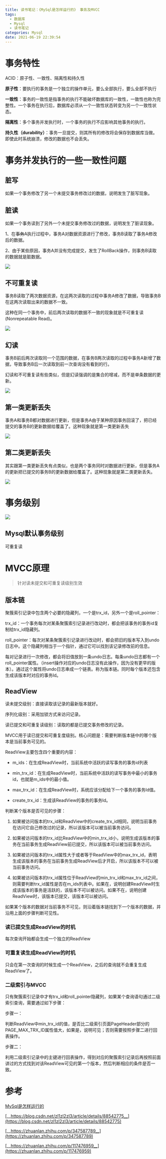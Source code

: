 ```yaml
---
title: 读书笔记：《MySql是怎样运行的》 事务及MVCC
tags:
  - 数据库
  - Mysql
  - 读书笔记
categories: Mysql
date: 2021-06-19 22:39:54
---
```



# 事务特性

ACID：原子性、一致性、隔离性和持久性

**原子性**：要执行的事务是一个独立的操作单元，要么全部执行，要么全部不执行

**一致性**：事务的一致性是指事务的执行不能破坏数据库的一致性，一致性也称为完整性。一个事务在执行后，数据库必须从一个一致性状态转变为另一个一致性状态。

**隔离性**：多个事务并发执行时，一个事务的执行不应影响其他事务的执行。

**持久性（durability）**：事务一旦提交，则其所有的修改将会保存到数据库当做。即使此时系统崩溃，修改的数据也不会丢失。

# 事务并发执行的一些一致性问题

## 脏写

如果一个事务修改了另一个未提交事务修改过的数据，说明发生了脏写现象。

## 脏读

如果一个事务读到了另外一个未提交事务修改过的数据，说明发生了脏读现象。

1、在~~事务~~A执行过程中，事务A对数据资源进行了修改，事务B读取了事务A修改后的数据。

2、由于某些原因，事务A并没有完成提交，发生了RollBack操作，则事务B读取的数据就是脏数据。

![](https://tcs.teambition.net/storage/3126e9d12a3aaab471ec4ecc7581881d6b3d?Signature=eyJhbGciOiJIUzI1NiIsInR5cCI6IkpXVCJ9.eyJBcHBJRCI6IjU5Mzc3MGZmODM5NjMyMDAyZTAzNThmMSIsIl9hcHBJZCI6IjU5Mzc3MGZmODM5NjMyMDAyZTAzNThmMSIsIl9vcmdhbml6YXRpb25JZCI6IiIsImV4cCI6MTYyNDcxNjU3OSwiaWF0IjoxNjI0MTExNzc5LCJyZXNvdXJjZSI6Ii9zdG9yYWdlLzMxMjZlOWQxMmEzYWFhYjQ3MWVjNGVjYzc1ODE4ODFkNmIzZCJ9.2aNLNNkv04C5IExBArq0Vmqrur-lQdCz8jxuRO5EBVo&download=image.png "")

## 不可重复读

事务B读取了两次数据资源，在这两次读取的过程中事务A修改了数据，导致事务B在这两次读取出来的数据不一致。

这种在同一个事务中，前后两次读取的数据不一致的现象就是不可重复读(Nonrepeatable Read)。

![](https://tcs.teambition.net/storage/3126e416e7528f61465eaaa6795777d1c06b?Signature=eyJhbGciOiJIUzI1NiIsInR5cCI6IkpXVCJ9.eyJBcHBJRCI6IjU5Mzc3MGZmODM5NjMyMDAyZTAzNThmMSIsIl9hcHBJZCI6IjU5Mzc3MGZmODM5NjMyMDAyZTAzNThmMSIsIl9vcmdhbml6YXRpb25JZCI6IiIsImV4cCI6MTYyNDcxNjU3OSwiaWF0IjoxNjI0MTExNzc5LCJyZXNvdXJjZSI6Ii9zdG9yYWdlLzMxMjZlNDE2ZTc1MjhmNjE0NjVlYWFhNjc5NTc3N2QxYzA2YiJ9.3XxG61XMVdwdaLW6wmq8C9zFJY-RKzUbO0rYJM9oHco&download=image.png "")



## 幻读

事务B前后两次读取同一个范围的数据，在事务B两次读取的过程中事务A新增了数据，导致事务B后一次读取到前一次查询没有看到的行。

幻读和不可重复读有些类似，但是幻读强调的是集合的增减，而不是单条数据的更新。

![](https://tcs.teambition.net/storage/3126f7af624855b76eaabf01a901d5f1c937?Signature=eyJhbGciOiJIUzI1NiIsInR5cCI6IkpXVCJ9.eyJBcHBJRCI6IjU5Mzc3MGZmODM5NjMyMDAyZTAzNThmMSIsIl9hcHBJZCI6IjU5Mzc3MGZmODM5NjMyMDAyZTAzNThmMSIsIl9vcmdhbml6YXRpb25JZCI6IiIsImV4cCI6MTYyNDcxNjU3OSwiaWF0IjoxNjI0MTExNzc5LCJyZXNvdXJjZSI6Ii9zdG9yYWdlLzMxMjZmN2FmNjI0ODU1Yjc2ZWFhYmYwMWE5MDFkNWYxYzkzNyJ9.rf_Bc-dp0uxr3o2KxJ83-GAaE1cTgPaK5sNJsF2lMC0&download=image.png "")

## 第一类更新丢失

事务A和事务B都对数据进行更新，但是事务A由于某种原因事务回滚了，把已经提交的事务B的更新数据给覆盖了。这种现象就是第一类更新丢失

![](https://tcs.teambition.net/storage/3126642479e16b16f324701e246ec2d9d40b?Signature=eyJhbGciOiJIUzI1NiIsInR5cCI6IkpXVCJ9.eyJBcHBJRCI6IjU5Mzc3MGZmODM5NjMyMDAyZTAzNThmMSIsIl9hcHBJZCI6IjU5Mzc3MGZmODM5NjMyMDAyZTAzNThmMSIsIl9vcmdhbml6YXRpb25JZCI6IiIsImV4cCI6MTYyNDcxNjU3OSwiaWF0IjoxNjI0MTExNzc5LCJyZXNvdXJjZSI6Ii9zdG9yYWdlLzMxMjY2NDI0NzllMTZiMTZmMzI0NzAxZTI0NmVjMmQ5ZDQwYiJ9.xrnrFg8GR2LVKh7UQC6OGhTFGIzEdNLSXxO1wNUFCOw&download=image.png "")

## 第二类更新丢失

其实跟第一类更新丢失有点类似，也是两个事务同时对数据进行更新，但是事务A的更新把已提交的事务B的更新数据给覆盖了。这种现象就是第二类更新丢失。

![](https://tcs.teambition.net/storage/312643396a9d686394586eee7063e1aa11f4?Signature=eyJhbGciOiJIUzI1NiIsInR5cCI6IkpXVCJ9.eyJBcHBJRCI6IjU5Mzc3MGZmODM5NjMyMDAyZTAzNThmMSIsIl9hcHBJZCI6IjU5Mzc3MGZmODM5NjMyMDAyZTAzNThmMSIsIl9vcmdhbml6YXRpb25JZCI6IiIsImV4cCI6MTYyNDcxNjU3OSwiaWF0IjoxNjI0MTExNzc5LCJyZXNvdXJjZSI6Ii9zdG9yYWdlLzMxMjY0MzM5NmE5ZDY4NjM5NDU4NmVlZTcwNjNlMWFhMTFmNCJ9.pCqTzQlTSIl3qGET2uclyMpBduVx1DPXodN8dsWcB9g&download=image.png "")




# 事务级别

![](https://tcs.teambition.net/storage/31261f82595d8e1c30b3ba07c53632fa946d?Signature=eyJhbGciOiJIUzI1NiIsInR5cCI6IkpXVCJ9.eyJBcHBJRCI6IjU5Mzc3MGZmODM5NjMyMDAyZTAzNThmMSIsIl9hcHBJZCI6IjU5Mzc3MGZmODM5NjMyMDAyZTAzNThmMSIsIl9vcmdhbml6YXRpb25JZCI6IiIsImV4cCI6MTYyNDcxNjU3OSwiaWF0IjoxNjI0MTExNzc5LCJyZXNvdXJjZSI6Ii9zdG9yYWdlLzMxMjYxZjgyNTk1ZDhlMWMzMGIzYmEwN2M1MzYzMmZhOTQ2ZCJ9._hdRry85S-fZSvrDa87xIrFahCbG5S5j3Q4UnWKwI6c&download=image.png "")

## Mysql默认事务级别

可重复读

# MVCC原理

> 针对读未提交和可重复读级别生效

## 版本链

聚簇索引记录中包含两个必要的隐藏列，一个是trx_id，另外一个是roll_pointer：

trx_id：一个事务每次对某条聚簇索引记录进行改动时，都会把该事务的事务id复制给trx_id隐藏列。

roll_pointer：每次对某条聚簇索引记录进行改动时，都会把旧的版本写入到undo日志中。这个隐藏列相当于一个指针，通过它可以找到该记录修改前的信息。

每对记录进行一次修改，都会将旧值放到一条undo日志。每条undo日志都有一个roll_pointer属性。（insert操作对应的undo日志没有此操作，因为没有更早的版本）。通过这个属性将undo日志串成一个链表。称为版本链。同时每个版本还包含生成该版本时对应的事务Id。

## ReadView

读未提交级别：直接读取该记录的最新版本就好。

序列化级别：采用加锁方式来访问记录。

读已提交和可重复读级别：读取的都是已提交事务修改的记录。

MVCC用于读已提交和可重复度级别。核心问题是：需要判断版本链中的哪个版本是当前事务可见的。

ReadView主要包含四个重要的内容：

- m_ids：在生成ReadView时，当前系统中活跃的读写事务的事务id列表

- min_trx_id：在生成ReadView时，当前系统中活跃的读写事务中最小的事务id，也就是m_ids中的最小值。

- max_trx_id：在生成ReadView时，系统应该分配给下一个事务的事务Id值。

- create_trx_id：生成该ReadView的事务的事务Id。

判断某个版本是否可见的步骤：

1. 如果被访问版本的trx_id和ReadView中的create_trx_id相同，说明当前事务在访问它自己修改过的记录，所以该版本可以被当前事务访问。

1. 如果被访问版本的trx_id比ReadView中的min_trx_id小，说明生成该版本的事务在当前事务生成ReadView前已提交，所以该版本可以被当前事务访问。

1. 如果被访问版本的trx_id属性大于或者等于ReadView中的max_trx_id，表明生成该版本的事务在当前事务生成ReadView后才开启，所以该版本不可以被当前事务访问。

1. 如果被访问版本的trx_id属性位于ReadView的min_trx_id和max_trx_id之间，则需要判断trx_id属性是否在m_ids列表中。如果在，说明创建ReadView时生成该版本的事务是活跃的，该版本不可以被访问。如果不在，说明创建ReadView时，该版本已提交，该版本可以被访问。

如果某个版本的数据对当前事务不可见，则沿着版本链找到下一个版本的数据，并沿用上面的步骤判断可见性。

### 读已提交生成ReadView的时机

每次查询开始都会生成一个独立的ReadView

### 可重复读生成ReadView的时机

只会在第一次查询的时候生成一个ReadView，之后的查询就不会重复生成ReadView了。

### 二级索引与MVCC

只有聚簇索引记录中才有trx_id和roll_pointer隐藏列，如果某个查询语句通过二级索引查询，需要通过如下步骤：

步骤一：

判断ReadView中min_trx_id的值，是否比二级索引页面PageHeader部分的PAGE_MAX_TRX_ID属性值大，如果是，说明可见；否则需要按照步骤二进行回表操作。

步骤二：

利用二级索引记录中的主键进行回表操作，得到对应的聚簇索引记录后再按照前面讲过的方式找到对该ReadView可见的第一个版本，然后判断相应的条件是否一致。

# 参考

[MySql是怎样运行的](https://book.douban.com/subject/35231266/)

[__https://blog.csdn.net/zl1zl2zl3/article/details/88542775__](https://blog.csdn.net/zl1zl2zl3/article/details/88542775)

[__https://zhuanlan.zhihu.com/p/347587789__](https://zhuanlan.zhihu.com/p/347587789)

[__https://zhuanlan.zhihu.com/p/117476959__](https://zhuanlan.zhihu.com/p/117476959)

